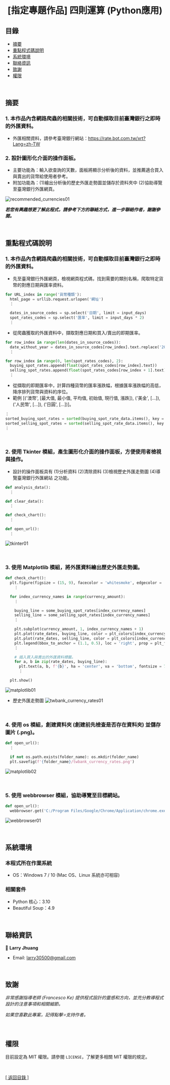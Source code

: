 <h1 align="center">
  <br>
  [指定專題作品] 四則運算 (Python應用)
</h1>


## 目錄
* [摘要](#摘要)
* [重點程式碼說明](#重點說明)
* [系統環境](#系統環境)
* [聯絡資訊](#聯絡資訊)
* [致謝](#致謝)
* [權限](#權限)

&nbsp;

## 摘要
### 1. 本作品內含網路爬蟲的相關技術，可自動擷取目前臺灣銀行之即時的外匯資料。
* 外匯相關資料，請參考臺灣銀行網站：https://rate.bot.com.tw/xrt?Lang=zh-TW
### 2. 設計圖形化介面的操作面板。
* 主要功能為：輸入欲查詢的天數，面板將顯示分析後的資料，並推薦適合買入與賣出的貨幣給使用者參考。
* 附加功能為：(1)繪出分析後的歷史外匯走勢圖並儲存於資料夾中 (2)協助導覽至臺灣銀行外匯網頁。

![recommended_currencies01](images/recommended_currencies01.gif)

<strong><em>若您有興趣想更了解此程式，請參考下方的聯絡方式，進一步聯絡作者，謝謝參閱。</em></strong>

&nbsp;

## 重點程式碼說明
### 1. 本作品內含網路爬蟲的相關技術，可自動擷取目前臺灣銀行之即時的外匯資料。
* 先至臺灣銀行外匯網頁，檢視網頁程式碼，找到需要的類別名稱，爬取特定貨幣的對應日期與匯率資料。
```python
for URL_index in range('貨幣種類'):
  html_page = urllib.request.urlopen('網址')
  ⋮

  dates_in_source_codes = sp.select('日期', limit = input_days)
  spot_rates_codes = sp.select('匯率', limit = input_days * 2)
  ⋮
```
  
* 從爬蟲獲取的外匯資料中，擷取對應日期和買入/賣出的即期匯率。
```python  
for row_index in range(len(dates_in_source_codes)):
  date_without_year = dates_in_source_codes[row_index].text.replace('2021/', '')
  ⋮

for row_index in range(0, len(spot_rates_codes), 2):
  buying_spot_rates.append(float(spot_rates_codes[row_index].text))
  selling_spot_rates.append(float(spot_rates_codes[row_index + 1].text))
  ⋮
```
  
* 從擷取的即期匯率中，計算四種貨幣的匯率漲跌幅，根據匯率漲跌幅的高低，降序排列貨幣與資料的序位。
* 範例 [('澳幣', [最大值, 最小值, 平均值, 初始值, 現行值, 漲跌]), ('美金', [...]), ('人民幣', [...]), ('日圓', [...])]。
```python  
⋮
sorted_buying_spot_rates = sorted(buying_spot_rate_data.items(), key = lambda x: x[1][5], reverse = True)
sorted_selling_spot_rates = sorted(selling_spot_rate_data.items(), key = lambda x: x[1][5], reverse = True)
⋮  
```

&nbsp;

### 2. 使用 Tkinter 模組，產生圖形化介面的操作面板，方便使用者檢視與操作。
* 設計的操作面板具有 (1)分析資料 (2)清除資料 (3)檢視歷史外匯走勢圖 (4)導覽臺灣銀行外匯網站 之功能。
```python
def analysis_data():
  ⋮

def clear_data():
  ⋮

def check_chart():
  ⋮

def open_url():
  ⋮
```
  
![tkinter01](images/tkinter01.gif)

&nbsp;

### 3. 使用 Matplotlib 模組，將外匯資料繪出歷史外匯走勢圖。
```python
def check_chart():
  plt.figure(figsize = (15, 9), facecolor = 'whitesmoke', edgecolor = 'black', linewidth = 1)
    ⋮

  for index_currency_names in range(currency_amount):
    ⋮

    buying_line = some_buying_spot_rates[index_currency_names]
    selling_line = some_selling_spot_rates[index_currency_names]
    ⋮

    plt.subplot(currency_amount, 1, index_currency_names + 1)
    plt.plot(rate_dates, buying_line, color = plt_colors[index_currency_names], ls = '--', marker = 'x', lw = '2', ms = '7', label = plt_actions[0])
    plt.plot(rate_dates, selling_line, color = plt_colors[index_currency_names], ls = '--', marker = 'o', lw = '2', ms = '7', label = plt_actions[1])
    plt.legend(bbox_to_anchor = (1.1, 0.5), loc = 'right', prop = plt_font)
    ⋮  

    # 插入買入與賣出的外匯資料標籤。
    for a, b in zip(rate_dates, buying_line):
      plt.text(a, b, f'{b}', ha = 'center', va = 'bottom', fontsize = 7)
      ⋮

  plt.show() 
```

![matplotlib01](images/matplotlib01.gif)
  
  * 歷史外匯走勢圖
![twbank_currency_rates01](images/twbank_currency_rates01.png)

&nbsp;

### 4. 使用 os 模組，創建資料夾 (創建前先檢查是否存在資料夾) 並儲存圖片 (.png)。
```python
def open_url():
  ⋮

  if not os.path.exists(folder_name): os.mkdir(folder_name)
  plt.savefig(f'{folder_name}/twbank_currency_rates.png')
```

![matplotlib02](images/matplotlib02.gif)

&nbsp;

### 5. 使用 webbrowser 模組，協助導覽至目標網站。
```python
def open_url():
  webbrowser.get('C:/Program Files/Google/Chrome/Application/chrome.exe % --incognito').open_new_tab('網址')
```

![webbrowser01](images/webbrowser01.gif)
  
&nbsp;

## 系統環境
### 本程式所在作業系統
* OS：Windows 7 / 10 (Mac OS、Linux 系統亦可相容)

### 相關套件
* Python 核心：3.10
* Beautiful Soup：4.9

&nbsp;

## 聯絡資訊
👤 **Larry Jhuang**
  * Email: larry30500@gmail.com
  
&nbsp;
 
## 致謝
*非常感謝指導老師 (Francesco Ke) 提供程式設計的靈感和方向，並充分教導程式設計的注意事項和相關細節。*

*如果您喜歡此專案，記得點擊⭐️支持作者。*

&nbsp;

## 權限
目前設定為 MIT 權限。請參閱 `LICENSE`，了解更多相關 MIT 權限的規定。

&nbsp;

[[ 返回目錄 ]](#目錄)

